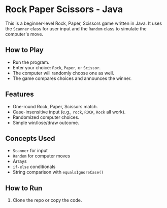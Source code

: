 #  Rock Paper Scissors - Java

This is a beginner-level Rock, Paper, Scissors game written in Java. It uses the `Scanner` class for user input and the `Random` class to simulate the computer's move.

##  How to Play

- Run the program.
- Enter your choice: `Rock`, `Paper`, or `Scissor`.
- The computer will randomly choose one as well.
- The game compares choices and announces the winner.

##  Features

- One-round Rock, Paper, Scissors match.
- Case-insensitive input (e.g., `rock`, `ROCK`, `Rock` all work).
- Randomized computer choices.
- Simple win/lose/draw outcome.

##  Concepts Used

- `Scanner` for input
- `Random` for computer moves
- Arrays
- `if-else` conditionals
- String comparison with `equalsIgnoreCase()`

##  How to Run

1. Clone the repo or copy the code.
